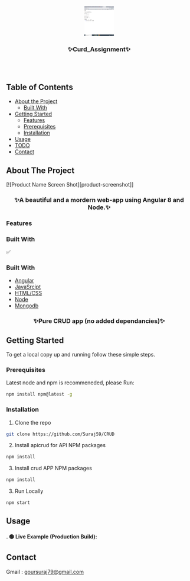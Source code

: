 <!-- PROJECT LOGO -->
<br />
<p align="center">
  <a href="https://github.com/Suraj59/cyphertree">
    <img src="/images/logo.png" alt="Logo" width="80" height="80">
  </a>

  <h3 align="center">✨Curd_Assignment✨</h3>

  <p align="center">
    <br />
    <br />
  </p>
</p>



<!-- TABLE OF CONTENTS -->
## Table of Contents

* [About the Project](#about-the-project)
  * [Built With](#built-with)
* [Getting Started](#getting-started)
  * [Features](#features)
  * [Prerequisites](#prerequisites)
  * [Installation](#installation)
* [Usage](#usage)
* [TODO](#todo)
* [Contact](#contact)




<!-- ABOUT THE PROJECT -->
## About The Project
[![Product Name Screen Shot][product-screenshot]]
<h3 align="center">✨A beautiful and a mordern web-app using Angular 8 and Node.✨</h3>

### Features

### Built With
✅ 

### Built With

* [Angular](https://angular.io/)
* [JavaSrcipt](https://developer.mozilla.org/en-US/docs/Web/JavaScript)
* [HTML/CSS](https://developer.mozilla.org/en-US/docs/Web/HTML)
* [Node](https://nodejs.org/en/)
* [Mongodb](https://www.mongodb.com/)

<h3 align="center">✨Pure CRUD app (no added dependancies)✨</h3>


<!-- GETTING STARTED -->
## Getting Started

To get a local copy up and running follow these simple steps.

### Prerequisites

Latest node and npm is recommeneded, please Run:
```sh
npm install npm@latest -g
```

### Installation

1. Clone the repo
```sh
git clone https://github.com/Suraj59/CRUD
```
2. Install apicrud for API NPM packages
```sh
npm install
```
3. Install crud APP NPM packages
```sh
npm install
```
3. Run Locally
```sh
npm start
```


<!-- USAGE  -->
## Usage

<h4>. 🟢   Live Example (Production Build):</h4>



<!-- CONTACT -->
## Contact
Gmail : goursuraj79@gmail.com

